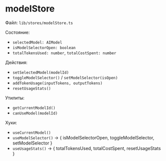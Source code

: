 # modelStore

Файл: `lib/stores/modelStore.ts`

Состояние:
- `selectedModel: AIModel`
- `isModelSelectorOpen: boolean`
- `totalTokensUsed: number`, `totalCostSpent: number`

Действия:
- `setSelectedModel(modelId)`
- `toggleModelSelector()` / `setModelSelector(isOpen)`
- `addTokenUsage(inputTokens, outputTokens)`
- `resetUsageStats()`

Утилиты:
- `getCurrentModelId()`
- `canUseModel(modelId)`

Хуки:
- `useCurrentModel()`
- `useModelSelector()` → { isModelSelectorOpen, toggleModelSelector, setModelSelector }
- `useUsageStats()` → { totalTokensUsed, totalCostSpent, resetUsageStats }
